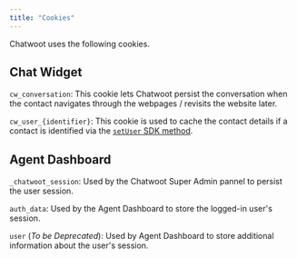 ```yaml
---
title: "Cookies"
---
```


Chatwoot uses the following cookies.

## Chat Widget

`cw_conversation`: This cookie lets Chatwoot persist the conversation when the contact navigates through the webpages / revisits the website later.

`cw_user_{identifier}`: This cookie is used to cache the contact details if a contact is identified via the [`setUser` SDK method](/docs/product/channels/live-chat/sdk/setup#set-the-user-in-the-widget).


## Agent Dashboard

`_chatwoot_session`: Used by the Chatwoot Super Admin pannel to persist the user session.

`auth_data`: Used by the Agent Dashboard to store the logged-in user's session.

`user` (_To be Deprecated_): Used by Agent Dashboard to store additional information about the user's session. 
